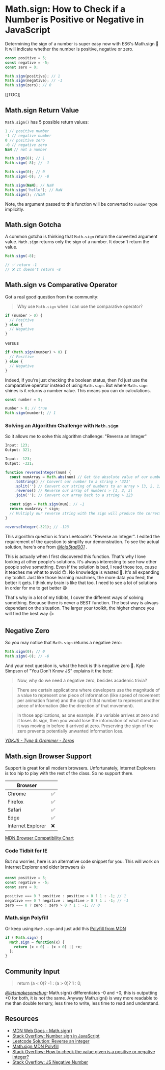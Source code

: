 # Math.sign: How to Check if a Number is Positive or Negative in JavaScript

Determining the sign of a number is super easy now with ES6's Math.sign 👏 It will indicate whether the number is positive, negative or zero.

```javascript
const positive = 5;
const negative = -5;
const zero = 0;

Math.sign(positive); // 1
Math.sign(negative); // -1
Math.sign(zero); // 0
```

[[TOC]]

## Math.sign Return Value

`Math.sign()` has 5 possible return values:

<!-- prettier-ignore -->
```javascript
1 // positive number
-1 // negative number
0 // positive zero
-0 // negative zero
NaN // not a number
```

```javascript
Math.sign(8); // 1
Math.sign(-8); // -1

Math.sign(0); // 0
Math.sign(-0); // -0

Math.sign(NaN); // NaN
Math.sign('hello'); // NaN
Math.sign(); //NaN
```

Note, the argument passed to this function will be converted to `number` type implicitly.

## Math.sign Gotcha

A common gotcha is thinking that `Math.sign` return the converted argument value. `Math.sign` returns only the sign of a number. It doesn't return the value.

```javascript
Math.sign(-8);

// ✅ return -1
// ❌ It doesn't return -8
```

## Math.sign vs Comparative Operator

Got a real good question from the community:

> Why use `Math.sign` when I can use the comparative operator?

```javascript
if (number > 0) {
  // Positive
} else {
  // Negative
}
```

versus

```javascript
if (Math.sign(number) > 0) {
  // Positive
} else {
  // Negative
}
```

Indeed, if you're just checking the boolean status, then I'd just use the comparative operator instead of using `Math.sign`. But where `Math.sign` shines is it returns a number value. This means you can do calculations.

```javascript
const number = 5;

number > 0; // true
Math.sign(number); // 1
```

### Solving an Algorithm Challenge with `Math.sign`

So it allows me to solve this algorithm challenge: "Reverse an Integer"

```javascript
Input: 123;
Output: 321;

Input: -123;
Output: -321;
```

```javascript
function reverseInteger(num) {
  const numArray = Math.abs(num) // Get the absolute value of our number > 321
    .toString() // Convert our number to a string > '321'
    .split('') // Convert our string of numbers to an array > [3, 2, 1]
    .reverse() // Reverse our array of numbers > [1, 2, 3]
    .join(''); // Convert our array back to a string > 123

  const sign = Math.sign(num); // -1
  return numArray * sign;
  // Multiply our reverse string with the sign will produce the correct reverse number
}

reverseInteger(-321); // -123
```

This algorithm question is from Leetcode's "Reverse an Integer". I edited the requirement of the question to simplify our demonstration. To see the actual solution, here's one from _[@loia5tqd001](https://leetcode.com/problems/reverse-integer/discuss/373709/Clean-And-Simple-Javascript-Solution)_ .

This is actually when I first discovered this function. That's why I love looking at other people's solutions. It's always interesting to see how other people solve something. Even if the solution is bad, I read those too, cause it teaches me what to avoid 😉. No knowledge is wasted 💪. It's all expanding my toolkit. Just like those learning machines, the more data you feed, the better it gets. I think my brain is like that too. I need to see a lot of solutions in order for me to get better 😄

That's why in a lot of my tidbits, I cover the different ways of solving something. Because there is never a BEST function. The best way is always dependant on the situation. The larger your toolkit, the higher chance you will find the best way 👍

## Negative Zero

So you may notice that `Math.sign` returns a negative zero:

```javascript
Math.sign(0); // 0
Math.sign(-0); // -0
```

And your next question is, what the heck is this negative zero 🤨. Kyle Simpson of "You Don't Know JS" explains it the best:

> Now, why do we need a negative zero, besides academic trivia?

> There are certain applications where developers use the magnitude of a value to represent one piece of information (like speed of movement per animation frame) and the sign of that number to represent another piece of information (like the direction of that movement).

> In those applications, as one example, if a variable arrives at zero and it loses its sign, then you would lose the information of what direction it was moving in before it arrived at zero. Preserving the sign of the zero prevents potentially unwanted information loss.

_[YDKJS - Type & Grammer - Zeros](https://github.com/getify/You-Dont-Know-JS)_

## Math.sign Browser Support

Support is great for all modern browsers. Unfortunately, Internet Explorers is too hip to play with the rest of the class. So no support there.

| Browser           |     |
| ----------------- | --- |
| Chrome            | ✅  |
| Firefox           | ✅  |
| Safari            | ✅  |
| Edge              | ✅  |
| Internet Explorer | ❌  |

[MDN Browser Compatibility Chart](https://developer.mozilla.org/en-US/docs/Web/JavaScript/Reference/Global_Objects/Math/sign#Browser_compatibility)

### Code Tidbit for IE

But no worries, here is an alternative code snippet for you. This will work on Internet Explorer and older browsers 👍

```javascript
const positive = 5;
const negative = -5;
const zero = 0;

positive === 0 ? positive : positive > 0 ? 1 : -1; // 1
negative === 0 ? negative : negative > 0 ? 1 : -1; // -1
zero === 0 ? zero : zero > 0 ? 1 : -1; // 0
```

### Math.sign Polyfill

Or keep using `Math.sign` and just add this [Polyfill from MDN](https://developer.mozilla.org/en-US/docs/Web/JavaScript/Reference/Global_Objects/Math/sign#Polyfill)

```javascript
if (!Math.sign) {
  Math.sign = function(x) {
    return (x > 0) - (x < 0) || +x;
  };
}
```

## Community Input

> return (a < 0)? -1 : (a > 0)? 1 : 0;

_[@letsmakesomebug](https://twitter.com/letsmakesomebug/status/1252907751770140673?s=21):_ Math.sign() differentiates -0 and +0, this is outputting +0 for both, it is not the same. Anyway Math.sign() is way more readable to me than double ternary, less time to write, less time to read and understand.

## Resources

- [MDN Web Docs - Math.sign()](https://developer.mozilla.org/en-US/docs/Web/JavaScript/Reference/Global_Objects/Math/sign)
- [Stack Overflow: Number sign in JavaScript](https://stackoverflow.com/questions/7624920/number-sign-in-javascript)
- [Leetcode Solution: Reverse an integer](https://leetcode.com/problems/reverse-integer/discuss/373709/Clean-And-Simple-Javascript-Solution)
- [Math.sign MDN Polyfill](https://developer.mozilla.org/en-US/docs/Web/JavaScript/Reference/Global_Objects/Math/sign#Polyfill)
- [Stack Overflow: How to check the value given is a positive or negative integer?](https://stackoverflow.com/questions/7037669/how-to-check-the-value-given-is-a-positive-or-negative-integer/7792637)
- [Stack Overflow: JS Negative Number](https://stackoverflow.com/questions/3571717/javascript-negative-number)
